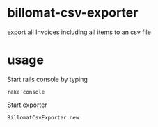 # billomat-csv-exporter
export all Invoices including all items to an csv file

# usage

Start rails console by typing

`rake console`

Start exporter

`BillomatCsvExporter.new`
